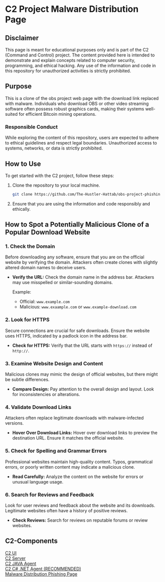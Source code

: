 # C2 Project Malware Distribution Page 

## Disclaimer

This page is meant for educational purposes only and is part of the C2 (Command and Control) project. The content provided here is intended to demonstrate and explain concepts related to computer security, programming, and ethical hacking. Any use of the information and code in this repository for unauthorized activities is strictly prohibited.

## Purpose

This is a clone of the obs project web page with the download link replaced with malware. Individuals who download OBS or other video streaming software often possess robust graphics cards, making their systems well-suited for efficient Bitcoin mining operations.



### Responsible Conduct

While exploring the content of this repository, users are expected to adhere to ethical guidelines and respect legal boundaries. Unauthorized access to systems, networks, or data is strictly prohibited.

## How to Use

To get started with the C2 project, follow these steps:

1. Clone the repository to your local machine.
    ```bash
    git clone https://github.com/The-Hustler-Hattab/obs-project-phishing.git
    ```

2. Ensure that you are using the information and code responsibly and ethically.


## How to Spot a Potentially Malicious Clone of a Popular Download Website

### 1. Check the Domain

Before downloading any software, ensure that you are on the official website by verifying the domain. Attackers often create clones with slightly altered domain names to deceive users.

- **Verify the URL:** Check the domain name in the address bar. Attackers may use misspelled or similar-sounding domains.

    Example:
    - Official: `www.example.com`
    - Malicious: `www.exaample.com` or `www.example-download.com`

### 2. Look for HTTPS

Secure connections are crucial for safe downloads. Ensure the website uses HTTPS, indicated by a padlock icon in the address bar.

- **Check for HTTPS:** Verify that the URL starts with `https://` instead of `http://`.

### 3. Examine Website Design and Content

Malicious clones may mimic the design of official websites, but there might be subtle differences.

- **Compare Design:** Pay attention to the overall design and layout. Look for inconsistencies or alterations.

### 4. Validate Download Links

Attackers often replace legitimate downloads with malware-infected versions.

- **Hover Over Download Links:** Hover over download links to preview the destination URL. Ensure it matches the official website.

### 5. Check for Spelling and Grammar Errors

Professional websites maintain high-quality content. Typos, grammatical errors, or poorly written content may indicate a malicious clone.

- **Read Carefully:** Analyze the content on the website for errors or unusual language usage.

### 6. Search for Reviews and Feedback

Look for user reviews and feedback about the website and its downloads. Legitimate websites often have a history of positive reviews.

- **Check Reviews:** Search for reviews on reputable forums or review websites.

## C2-Components

[C2 UI](https://github.com/The-Hustler-Hattab/c2-ui)  
[C2 Server](https://github.com/The-Hustler-Hattab/C2JavaServer)   
[C2 JAVA Agent](https://github.com/The-Hustler-Hattab/ReverseShellWebSocketAgent)  
[C2 C# .NET Agent (RECOMMENDED)](https://github.com/The-Hustler-Hattab/WebSocketReverseShellDotNet)  
[Malware Distribution Phishing Page](https://github.com/The-Hustler-Hattab/obs-project-phishing)  
